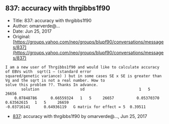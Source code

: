 ## 837: accuracy with thrgibbs1f90

- Title: 837: accuracy with thrgibbs1f90
- Author: omarverde@...
- Date: Jun 25, 2017
- Original: [https://groups.yahoo.com/neo/groups/blupf90/conversations/messages/837](https://groups.yahoo.com/neo/groups/blupf90/conversations/messages/837)

```
I am a new user of Thrgibbs1f90 and would like to calculate accuracy of EBVs with  sqrt(1 – (standard error
squared/genetic variance) ) but in some cases SE x SE is greater than Vg and the sqrt is not a real number. How to
solve this problem ??. Thanks In advance.									       
       solution 				 sd						   1   5     26656     
    0.07848786		0.66559324   1	 5     26657	      0.05370370	  0.63562615   1   5	 26659	      
-0.03716141	     0.64936119   G matrix for effect = 5  0.39511    
```

- [837](0837.md): accuracy with thrgibbs1f90 by omarverde@..., Jun 25, 2017
